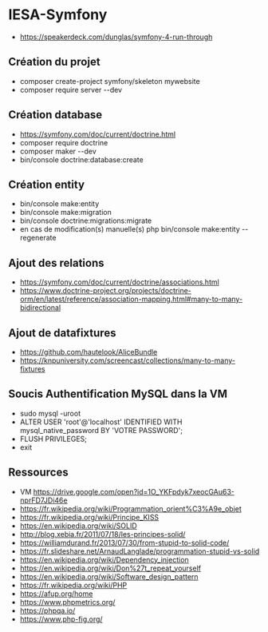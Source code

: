 # IESA-Symfony

- https://speakerdeck.com/dunglas/symfony-4-run-through

## Création du projet

 - composer create-project symfony/skeleton mywebsite
 - composer require server --dev

## Création database
 - https://symfony.com/doc/current/doctrine.html
 - composer require doctrine
 - composer maker --dev
 - bin/console doctrine:database:create

## Création entity
 - bin/console make:entity
 - bin/console make:migration
 - bin/console doctrine:migrations:migrate
 - en cas de modification(s) manuelle(s) php bin/console make:entity --regenerate

## Ajout des relations
 - https://symfony.com/doc/current/doctrine/associations.html
 - https://www.doctrine-project.org/projects/doctrine-orm/en/latest/reference/association-mapping.html#many-to-many-bidirectional

## Ajout de datafixtures
 - https://github.com/hautelook/AliceBundle
 - https://knpuniversity.com/screencast/collections/many-to-many-fixtures

## Soucis Authentification MySQL dans la VM

- sudo mysql -uroot
- ALTER USER 'root'@'localhost' IDENTIFIED WITH mysql_native_password BY 'VOTRE PASSWORD';
- FLUSH PRIVILEGES;
- exit

## Ressources

 - VM https://drive.google.com/open?id=1O_YKFpdyk7xeocGAu63-nprFD7JDi46e
 - https://fr.wikipedia.org/wiki/Programmation_orient%C3%A9e_objet
 - https://fr.wikipedia.org/wiki/Principe_KISS
 - https://en.wikipedia.org/wiki/SOLID
 - http://blog.xebia.fr/2011/07/18/les-principes-solid/
 - https://williamdurand.fr/2013/07/30/from-stupid-to-solid-code/
 - https://fr.slideshare.net/ArnaudLanglade/programmation-stupid-vs-solid
 - https://en.wikipedia.org/wiki/Dependency_injection
 - https://en.wikipedia.org/wiki/Don%27t_repeat_yourself
 - https://en.wikipedia.org/wiki/Software_design_pattern
 - https://fr.wikipedia.org/wiki/PHP
 - https://afup.org/home
 - https://www.phpmetrics.org/
 - https://phpqa.io/
 - https://www.php-fig.org/

